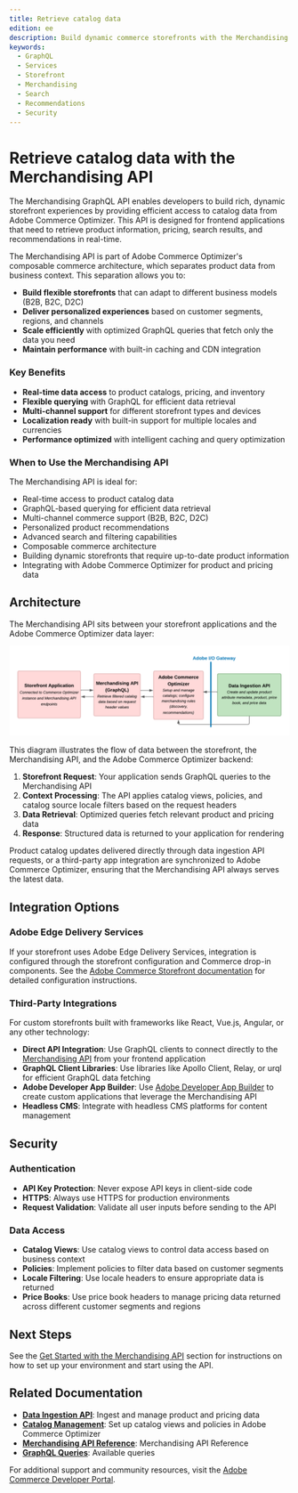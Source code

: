 ```yaml
---
title: Retrieve catalog data
edition: ee
description: Build dynamic commerce storefronts with the Merchandising GraphQL API. Access real-time catalog, product discovery, and recommendations data.
keywords:
  - GraphQL
  - Services
  - Storefront
  - Merchandising
  - Search
  - Recommendations
  - Security
---
```


# Retrieve catalog data with the Merchandising API

The Merchandising GraphQL API enables developers to build rich, dynamic storefront experiences by providing efficient access to catalog data from Adobe Commerce Optimizer. This API is designed for frontend applications that need to retrieve product information, pricing, search results, and recommendations in real-time.

The Merchandising API is part of Adobe Commerce Optimizer's composable commerce architecture, which separates product data from business context. This separation allows you to:

- **Build flexible storefronts** that can adapt to different business models (B2B, B2C, D2C)
- **Deliver personalized experiences** based on customer segments, regions, and channels
- **Scale efficiently** with optimized GraphQL queries that fetch only the data you need
- **Maintain performance** with built-in caching and CDN integration

### Key Benefits

- **Real-time data access** to product catalogs, pricing, and inventory
- **Flexible querying** with GraphQL for efficient data retrieval
- **Multi-channel support** for different storefront types and devices
- **Localization ready** with built-in support for multiple locales and currencies
- **Performance optimized** with intelligent caching and query optimization

### When to Use the Merchandising API

The Merchandising API is ideal for:

- Real-time access to product catalog data
- GraphQL-based querying for efficient data retrieval
- Multi-channel commerce support (B2B, B2C, D2C)
- Personalized product recommendations
- Advanced search and filtering capabilities
- Composable commerce architecture
- Building dynamic storefronts that require up-to-date product information
- Integrating with Adobe Commerce Optimizer for product and pricing data

## Architecture

The Merchandising API sits between your storefront applications and the Adobe Commerce Optimizer data layer:

![Merchandising Services API](../../_images/merchandising/merchandising-data-flow.png)

This diagram illustrates the flow of data between the storefront, the Merchandising API, and the Adobe Commerce Optimizer backend:

1. **Storefront Request**: Your application sends GraphQL queries to the Merchandising API
2. **Context Processing**: The API applies catalog views, policies, and catalog source locale filters based on the request headers
3. **Data Retrieval**: Optimized queries fetch relevant product and pricing data
4. **Response**: Structured data is returned to your application for rendering

Product catalog updates delivered directly through data ingestion API requests, or a third-party app integration are synchronized to Adobe Commerce Optimizer, ensuring that the Merchandising API always serves the latest data.

## Integration Options

### Adobe Edge Delivery Services

If your storefront uses Adobe Edge Delivery Services, integration is configured through the storefront configuration and Commerce drop-in components. See the [Adobe Commerce Storefront documentation](https://experienceleague.adobe.com/developer/commerce/storefront/get-started/) for detailed configuration instructions.

### Third-Party Integrations

For custom storefronts built with frameworks like React, Vue.js, Angular, or any other technology:

- **Direct API Integration**: Use GraphQL clients to connect directly to the [Merchandising API](using-the-api.md) from your frontend application
- **GraphQL Client Libraries**: Use libraries like Apollo Client, Relay, or urql for efficient GraphQL data fetching
- **Adobe Developer App Builder**: Use [Adobe Developer App Builder](https://experienceleague.adobe.com/en/docs/commerce-learn/tutorials/adobe-developer-app-builder/introduction-to-app-builder) to create custom applications that leverage the Merchandising API
- **Headless CMS**: Integrate with headless CMS platforms for content management

## Security

### Authentication

- **API Key Protection**: Never expose API keys in client-side code
- **HTTPS**: Always use HTTPS for production environments
- **Request Validation**: Validate all user inputs before sending to the API

### Data Access

- **Catalog Views**: Use catalog views to control data access based on business context
- **Policies**: Implement policies to filter data based on customer segments
- **Locale Filtering**: Use locale headers to ensure appropriate data is returned
- **Price Books**: Use price book headers to manage pricing data returned across different customer segments and regions

## Next Steps

See the [Get Started with the Merchandising API](using-the-api.md) section for instructions on how to set up your environment and start using the API.

## Related Documentation

- **[Data Ingestion API](../data-ingestion/index.md)**: Ingest and manage product and pricing data
- **<a href="https://experienceleague.adobe.com/docs/commerce/optimizer/setup/catalog-view.html" target="_blank" rel="noopener noreferrer">Catalog Management</a>**: Set up catalog views and policies in Adobe Commerce Optimizer
- **<a href="https://developer-stage.adobe.com/commerce/services/composable-catalog/reference/graphql/index.html" target="_blank" rel="noopener noreferrer">Merchandising API Reference</a>**: Merchandising API Reference
- **[GraphQL Queries](use-cases.md#available-queries)**: Available queries

For additional support and community resources, visit the [Adobe Commerce Developer Portal](https://developer.adobe.com/commerce/).

